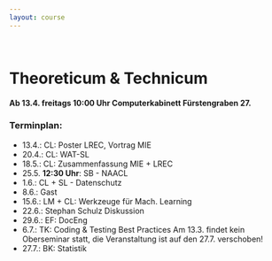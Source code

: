 ```yaml
---
layout: course
---
```


<br>

# Theoreticum & Technicum

**Ab 13.4. freitags 10:00 Uhr Computerkabinett Fürstengraben 27.**

### Terminplan:
* 13.4.: CL: Poster LREC, Vortrag MIE
* 20.4.: CL: WAT-SL
* 18.5.: CL: Zusammenfassung MIE + LREC
* 25.5. **12:30 Uhr**: SB - NAACL
* 1.6.: CL + SL - Datenschutz
* 8.6.: Gast
* 15.6.: LM + CL: Werkzeuge für Mach. Learning
* 22.6.: Stephan Schulz Diskussion
* 29.6.: EF: DocEng
* 6.7.: TK: Coding & Testing Best Practices
Am 13.3. findet kein Oberseminar statt, die Veranstaltung ist auf den 27.7. verschoben!
* 27.7.: BK: Statistik
